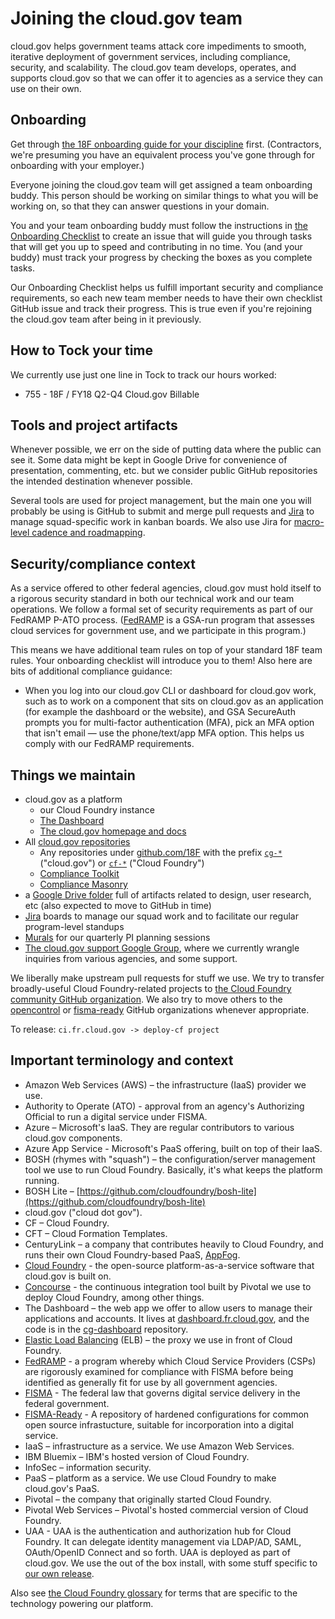 # Joining the cloud.gov team

cloud.gov helps government teams attack core impediments to smooth, iterative deployment of government services, including compliance, security, and scalability. The cloud.gov team develops, operates, and supports cloud.gov so that we can offer it to agencies as a service they can use on their own.

## Onboarding

Get through [the 18F onboarding guide for your discipline](https://handbook.18f.gov/#teams) first. (Contractors, we're presuming you have an equivalent process you've gone through for onboarding with your employer.)

Everyone joining the cloud.gov team will get assigned a team onboarding buddy. This person should be working on similar things to what you will be working on, so that they can answer questions in your domain.

You and your team onboarding buddy must follow the instructions in [the Onboarding Checklist](https://github.com/18F/cg-product/blob/master/OnboardingChecklist.md) to create an issue that will guide you through tasks that will get you up to speed and contributing in no time. You (and your buddy) must track your progress by checking the boxes as you complete tasks.

Our Onboarding Checklist helps us fulfill important security and compliance requirements, so each new team member needs to have their own checklist GitHub issue and track their progress. This is true even if you're rejoining the cloud.gov team after being in it previously.

## How to Tock your time

We currently use just one line in Tock to track our hours worked:

* 755 - 18F / FY18  Q2-Q4 Cloud.gov Billable

## Tools and project artifacts

Whenever possible, we err on the side of putting data where the public can see it. Some data might be kept in Google Drive for convenience of presentation, commenting, etc. but we consider public GitHub repositories the intended destination whenever possible.

Several tools are used for project management, but the main one you will probably be using is GitHub to submit and merge pull requests and [Jira](https://cm-jira.usa.gov/secure/RapidBoard.jspa?projectKey=CG&rapidView=1929) to manage squad-specific work in kanban boards. We also use Jira for [macro-level cadence and roadmapping](https://cm-jira.usa.gov/secure/PortfolioPlanView.jspa?id=138&sid=138#backlog).

## Security/compliance context

As a service offered to other federal agencies, cloud.gov must hold itself to a rigorous security standard in both our technical work and our team operations. We follow a formal set of security requirements as part of our FedRAMP P-ATO process. ([FedRAMP](https://www.fedramp.gov/) is a GSA-run program that assesses cloud services for government use, and we participate in this program.)

This means we have additional team rules on top of your standard 18F team rules. Your onboarding checklist will introduce you to them! Also here are bits of additional compliance guidance:

* When you log into our cloud.gov CLI or dashboard for cloud.gov work, such as to work on a component that sits on cloud.gov as an application (for example the dashboard or the website), and GSA SecureAuth prompts you for multi-factor authentication (MFA), pick an MFA option that isn't email — use the phone/text/app MFA option. This helps us comply with our FedRAMP requirements.

## Things we maintain

- cloud.gov as a platform
  - our Cloud Foundry instance
  - [The Dashboard](https://dashboard.fr.cloud.gov)
  - [The cloud.gov homepage and docs](https://cloud.gov/)
- All [cloud.gov repositories](https://cloud.gov/docs/ops/repos/)
  - Any repositories under [github.com/18F](https://github.com/18F/) with the prefix [`cg-*`](https://github.com/18f?utf8=%E2%9C%93&query=cg-) ("cloud.gov") or [`cf-*`](https://github.com/18f?utf8=%E2%9C%93&query=cf-) ("Cloud Foundry")
  - [Compliance Toolkit](https://github.com/18F/compliance-toolkit/)
  - [Compliance Masonry](https://github.com/opencontrol/compliance-masonry)
- a [Google Drive folder](https://drive.google.com/a/gsa.gov/folderview?id=0Bx6EvBXVDWwheUtVckVnOE1pRzA&usp=sharing) full of artifacts related to design, user research, etc (also expected to move to GitHub in time)
- [Jira](https://cm-jira.usa.gov/secure/RapidBoard.jspa?projectKey=CG&rapidView=1929) boards to manage our squad work and to facilitate our regular program-level standups
- [Murals](http://mur.al/bklqnALZ) for our quarterly PI planning sessions 
- [The cloud.gov support Google Group](https://groups.google.com/a/gsa.gov/forum/?hl=en#!forum/cloud-gov-support), where we currently wrangle inquiries from various agencies, and some support.

We liberally make upstream pull requests for stuff we use. We try to transfer broadly-useful Cloud Foundry-related projects to [the Cloud Foundry community GitHub organization](https://github.com/cloudfoundry-community/). We also try to move others to the [opencontrol](https://github.com/opencontrol) or [fisma-ready](https://github.com/fisma-ready) GitHub organizations whenever appropriate. 

To release: `ci.fr.cloud.gov -> deploy-cf project`

## Important terminology and context

- Amazon Web Services (AWS) – the infrastructure (IaaS) provider we use.
- Authority to Operate (ATO) - approval from an agency's Authorizing Official to run a digital service under FISMA.
- Azure – Microsoft's IaaS. They are regular contributors to various cloud.gov components.
- Azure App Service - Microsoft's PaaS offering, built on top of their IaaS.
- BOSH (rhymes with "squash") – the configuration/server management tool we use to run Cloud Foundry. Basically, it's what keeps the platform running.
- BOSH Lite – [https://github.com/cloudfoundry/bosh-lite](https://github.com/cloudfoundry/bosh-lite)
- cloud.gov ("cloud dot gov").
- CF – Cloud Foundry.
- CFT – Cloud Formation Templates.
- CenturyLink – a company that contributes heavily to Cloud Foundry, and runs their own Cloud Foundry-based PaaS, [AppFog](https://www.ctl.io/appfog/).
- [Cloud Foundry](https://www.cloudfoundry.org/) - the open-source platform-as-a-service software that cloud.gov is built on.
- [Concourse](https://concourse.ci) - the continuous integration tool built by Pivotal we use to deploy Cloud Foundry, among other things.
- The Dashboard – the web app we offer to allow users to manage their applications and accounts. It lives at [dashboard.fr.cloud.gov](https://dashboard.fr.cloud.gov/), and the code is in the [cg-dashboard](https://github.com/18F/cg-dashboard) repository.
- [Elastic Load Balancing](https://aws.amazon.com/elasticloadbalancing/) (ELB) – the proxy we use in front of Cloud Foundry.
- [FedRAMP](https://www.fedramp.gov/) - a program whereby which Cloud Service Providers (CSPs) are rigorously examined for compliance with FISMA before being identified as generally fit for use by all government agencies.
- [FISMA](https://en.wikipedia.org/wiki/Federal_Information_Security_Management_Act_of_2002) - The federal law that governs digital service delivery in the federal government.
- [FISMA-Ready](https://github.com/fisma-ready) - A repository of hardened configurations for common open source infrastucture, suitable for incorporation into a digital service.
- IaaS – infrastructure as a service. We use Amazon Web Services.
- IBM Bluemix – IBM's hosted version of Cloud Foundry.
- InfoSec – information security.
- PaaS – platform as a service. We use Cloud Foundry to make cloud.gov's PaaS.
- Pivotal – the company that originally started Cloud Foundry.
- Pivotal Web Services – Pivotal's hosted commercial version of Cloud Foundry.
- UAA - UAA is the authentication and authorization hub for Cloud Foundry. It can  delegate identity management via LDAP/AD, SAML, OAuth/OpenID Connect and so forth. UAA is deployed as part of cloud.gov. We use the out of the box install, with some stuff specific to [our own release](https://github.com/18F/cg-cf-release/tree/master/src).

Also see [the Cloud Foundry glossary](http://docs.cloudfoundry.org/concepts/glossary.html) for  terms that are specific to the technology powering our platform. 

